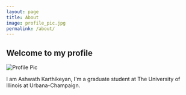 ```yaml
---
layout: page
title: About
image: profile_pic.jpg
permalink: /about/
---
```


## Welcome to my profile

![Profile Pic](ashwath-karthikeyan.github.io/img/profile_pic.jpg)

I am Ashwath Karthikeyan, I'm a graduate student at The University of Illinois at Urbana-Champaign.